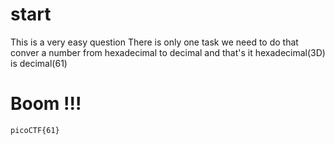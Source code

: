 # start
This is a very easy question 
There is only one task we need to do that conver a number from hexadecimal to decimal and that's it 
 hexadecimal(3D) is decimal(61)

 # Boom !!!
 ```
 picoCTF{61}
 ```

